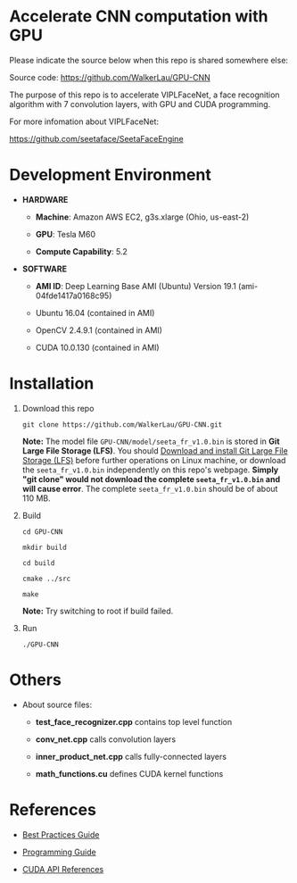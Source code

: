 # Accelerate CNN computation with GPU
Please indicate the source below when this repo is shared somewhere else:

Source code:  <https://github.com/WalkerLau/GPU-CNN>
 
The purpose of this repo is to accelerate VIPLFaceNet, a face recognition algorithm with 7 convolution layers, with GPU and CUDA programming.

For more infomation about VIPLFaceNet:

<https://github.com/seetaface/SeetaFaceEngine>

# Development Environment

* **HARDWARE**
    
    * **Machine**: Amazon AWS EC2, g3s.xlarge (Ohio, us-east-2)
  
    * **GPU**: Tesla M60
  
    * **Compute Capability**: 5.2
  
* **SOFTWARE**
    * **AMI ID**: Deep Learning Base AMI (Ubuntu) Version 19.1 (ami-04fde1417a0168c95)
  
    * Ubuntu 16.04 (contained in AMI)
  
    * OpenCV 2.4.9.1 (contained in AMI)
  
    * CUDA 10.0.130 (contained in AMI)
  
# Installation

1. Download this repo
   
   `git clone https://github.com/WalkerLau/GPU-CNN.git`

   **Note:** The model file `GPU-CNN/model/seeta_fr_v1.0.bin` is stored in **Git Large File Storage (LFS)**. You should [Download and install Git Large File Storage (LFS)](https://git-lfs.github.com/) before further operations on Linux machine, or download the `seeta_fr_v1.0.bin` independently on this repo's webpage. **Simply "git clone" would not download the complete `seeta_fr_v1.0.bin` and will cause error**. The complete `seeta_fr_v1.0.bin` should be of about 110 MB.

2. Build
   
   ```
   cd GPU-CNN

   mkdir build

   cd build

   cmake ../src

   make
   ```

   **Note:** Try switching to root if build failed.

3. Run
   
   `./GPU-CNN`

# Others

* About source files:
  
  * **test_face_recognizer.cpp** contains top level function
  
  * **conv_net.cpp** calls convolution layers
  
  * **inner_product_net.cpp** calls fully-connected layers
  
  * **math_functions.cu** defines CUDA kernel functions
   

# References

* [Best Practices Guide](https://docs.nvidia.com/cuda/cuda-c-best-practices-guide/index.html)

* [Programming Guide](https://docs.nvidia.com/cuda/cuda-c-programming-guide/index.html)
  
* [CUDA API References](https://docs.nvidia.com/cuda/index.html#cuda-api-references)
